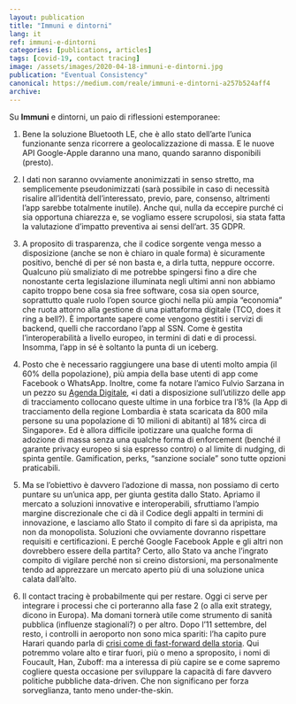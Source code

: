 ```yaml
---
layout: publication
title: "Immuni e dintorni"
lang: it
ref: immuni-e-dintorni
categories: [publications, articles]
tags: [covid-19, contact tracing]
image: /assets/images/2020-04-18-immuni-e-dintorni.jpg
publication: "Eventual Consistency"
canonical: https://medium.com/reale/immuni-e-dintorni-a257b524aff4
archive:
---
```


Su **Immuni** e dintorni, un paio di riflessioni estemporanee:

1.  Bene la soluzione Bluetooth LE, che è allo stato dell’arte l’unica funzionante senza ricorrere a geolocalizzazione di massa. E le nuove API Google-Apple daranno una mano, quando saranno disponibili (presto).

2.  I dati non saranno ovviamente anonimizzati in senso stretto, ma semplicemente pseudonimizzati (sarà possibile in caso di necessità risalire all’identità dell’interessato, previo, pare, consenso, altrimenti l’app sarebbe totalmente inutile). Anche qui, nulla da eccepire purché ci sia opportuna chiarezza e, se vogliamo essere scrupolosi, sia stata fatta la valutazione d’impatto preventiva ai sensi dell’art. 35 GDPR.

3.  A proposito di trasparenza, che il codice sorgente venga messo a disposizione (anche se non è chiaro in quale forma) è sicuramente positivo, benché di per sé non basta e, a dirla tutta, neppure occorre. Qualcuno più smaliziato di me potrebbe spingersi fino a dire che nonostante certa legislazione illuminata negli ultimi anni non abbiamo capito troppo bene cosa sia free software, cosa sia open source, soprattutto quale ruolo l’open source giochi nella più ampia “economia” che ruota attorno alla gestione di una piattaforma digitale (TCO, does it ring a bell?). È importante sapere come vengono gestiti i servizi di backend, quelli che raccordano l’app al SSN. Come è gestita l’interoperabilità a livello europeo, in termini di dati e di processi. Insomma, l’app in sé è soltanto la punta di un iceberg.

4.  Posto che è necessario raggiungere una base di utenti molto ampia (il 60% della popolazione), più ampia della base utenti di app come Facebook o WhatsApp. Inoltre, come fa notare l’amico Fulvio Sarzana in un pezzo su [Agenda Digitale](https://www.agendadigitale.eu/sicurezza/privacy/app-coronavirus-9-domande-urgenti-al-governo-italiano/), «i dati a disposizione sull’utilizzo delle app di tracciamento collocano queste ultime in una forbice tra l’8% (la App di tracciamento della regione Lombardia è stata scaricata da 800 mila persone su una popolazione di 10 milioni di abitanti) al 18% circa di Singapore». Ed è allora difficile ipotizzare una qualche forma di adozione di massa senza una qualche forma di enforcement (benché il garante privacy europeo si sia espresso contro) o al limite di nudging, di spinta gentile. Gamification, perks, “sanzione sociale” sono tutte opzioni praticabili.

5.  Ma se l’obiettivo è davvero l’adozione di massa, non possiamo di certo puntare su un’unica app, per giunta gestita dallo Stato. Apriamo il mercato a soluzioni innovative e interoperabili, sfruttiamo l’ampio margine discrezionale che ci dà il Codice degli appalti in termini di innovazione, e lasciamo allo Stato il compito di fare sì da apripista, ma non da monopolista. Soluzioni che ovviamente dovranno rispettare requisiti e certificazioni. E perché Google Facebook Apple e gli altri non dovrebbero essere della partita? Certo, allo Stato va anche l’ingrato compito di vigilare perché non si creino distorsioni, ma personalmente tendo ad apprezzare un mercato aperto più di una soluzione unica calata dall’alto.

6.  Il contact tracing è probabilmente qui per restare. Oggi ci serve per integrare i processi che ci porteranno alla fase 2 (o alla exit strategy, dicono in Europa). Ma domani tornerà utile come strumento di sanità pubblica (influenze stagionali?) o per altro. Dopo l’11 settembre, del resto, i controlli in aeroporto non sono mica spariti: l’ha capito pure Harari quando parla di [crisi come di fast-forward della storia](https://www.ft.com/content/19d90308-6858-11ea-a3c9-1fe6fedcca75). Qui potremmo volare alto e tirar fuori, più o meno a sproposito, i nomi di Foucault, Han, Zuboff: ma a interessa di più capire se e come sapremo cogliere questa occasione per sviluppare la capacità di fare davvero politiche pubbliche data-driven. Che non significano per forza sorveglianza, tanto meno under-the-skin.
